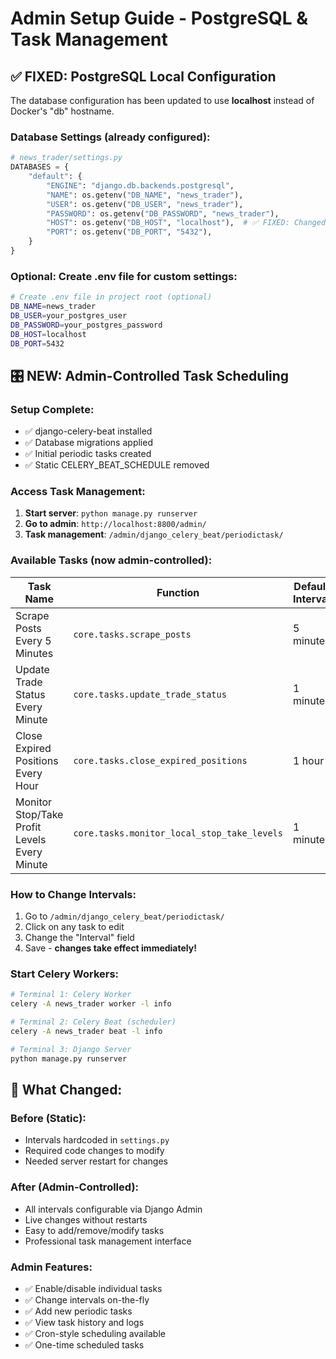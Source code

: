 # Admin Setup Guide - PostgreSQL & Task Management

## ✅ FIXED: PostgreSQL Local Configuration

The database configuration has been updated to use **localhost** instead of Docker's "db" hostname.

### Database Settings (already configured):
```python
# news_trader/settings.py
DATABASES = {
    "default": {
        "ENGINE": "django.db.backends.postgresql",
        "NAME": os.getenv("DB_NAME", "news_trader"),
        "USER": os.getenv("DB_USER", "news_trader"), 
        "PASSWORD": os.getenv("DB_PASSWORD", "news_trader"),
        "HOST": os.getenv("DB_HOST", "localhost"),  # ✅ FIXED: Changed from "db"
        "PORT": os.getenv("DB_PORT", "5432"),
    }
}
```

### Optional: Create .env file for custom settings:
```bash
# Create .env file in project root (optional)
DB_NAME=news_trader
DB_USER=your_postgres_user
DB_PASSWORD=your_postgres_password
DB_HOST=localhost
DB_PORT=5432
```

## 🎛️ NEW: Admin-Controlled Task Scheduling

### Setup Complete:
- ✅ django-celery-beat installed
- ✅ Database migrations applied
- ✅ Initial periodic tasks created
- ✅ Static CELERY_BEAT_SCHEDULE removed

### Access Task Management:
1. **Start server**: `python manage.py runserver`
2. **Go to admin**: `http://localhost:8800/admin/`
3. **Task management**: `/admin/django_celery_beat/periodictask/`

### Available Tasks (now admin-controlled):
| Task Name | Function | Default Interval |
|-----------|----------|------------------|
| Scrape Posts Every 5 Minutes | `core.tasks.scrape_posts` | 5 minutes |
| Update Trade Status Every Minute | `core.tasks.update_trade_status` | 1 minute |
| Close Expired Positions Every Hour | `core.tasks.close_expired_positions` | 1 hour |
| Monitor Stop/Take Profit Levels Every Minute | `core.tasks.monitor_local_stop_take_levels` | 1 minute |

### How to Change Intervals:
1. Go to `/admin/django_celery_beat/periodictask/`
2. Click on any task to edit
3. Change the "Interval" field
4. Save - **changes take effect immediately!**

### Start Celery Workers:
```bash
# Terminal 1: Celery Worker
celery -A news_trader worker -l info

# Terminal 2: Celery Beat (scheduler)  
celery -A news_trader beat -l info

# Terminal 3: Django Server
python manage.py runserver
```

## 🚀 What Changed:

### Before (Static):
- Intervals hardcoded in `settings.py`
- Required code changes to modify
- Needed server restart for changes

### After (Admin-Controlled):
- All intervals configurable via Django Admin
- Live changes without restarts
- Easy to add/remove/modify tasks
- Professional task management interface

### Admin Features:
- ✅ Enable/disable individual tasks
- ✅ Change intervals on-the-fly
- ✅ Add new periodic tasks
- ✅ View task history and logs
- ✅ Cron-style scheduling available
- ✅ One-time scheduled tasks 